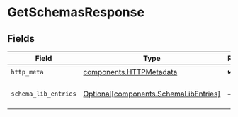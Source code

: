 # GetSchemasResponse


## Fields

| Field                                                                                | Type                                                                                 | Required                                                                             | Description                                                                          |
| ------------------------------------------------------------------------------------ | ------------------------------------------------------------------------------------ | ------------------------------------------------------------------------------------ | ------------------------------------------------------------------------------------ |
| `http_meta`                                                                          | [components.HTTPMetadata](../../models/components/httpmetadata.md)                   | :heavy_check_mark:                                                                   | N/A                                                                                  |
| `schema_lib_entries`                                                                 | [Optional[components.SchemaLibEntries]](../../models/components/schemalibentries.md) | :heavy_minus_sign:                                                                   | a list of Schema objects                                                             |